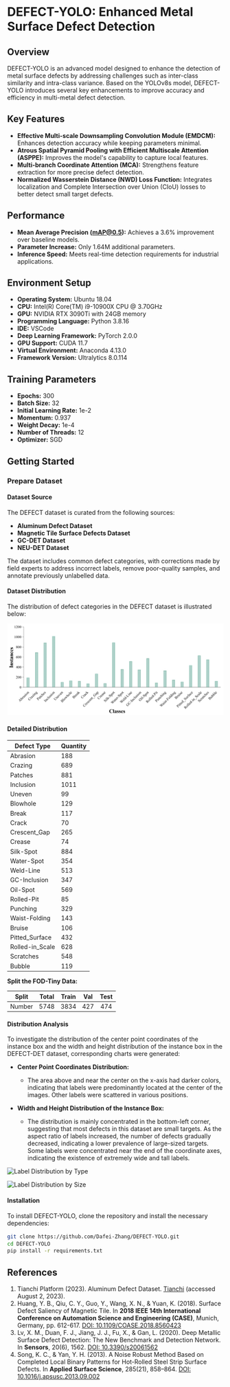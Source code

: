 # DEFECT-YOLO: Enhanced Metal Surface Defect Detection

## Overview
DEFECT-YOLO is an advanced model designed to enhance the detection of metal surface defects by addressing challenges such as inter-class similarity and intra-class variance. Based on the YOLOv8s model, DEFECT-YOLO introduces several key enhancements to improve accuracy and efficiency in multi-metal defect detection.

## Key Features
- **Effective Multi-scale Downsampling Convolution Module (EMDCM):** Enhances detection accuracy while keeping parameters minimal.
- **Atrous Spatial Pyramid Pooling with Efficient Multiscale Attention (ASPPE):** Improves the model's capability to capture local features.
- **Multi-branch Coordinate Attention (MCA):** Strengthens feature extraction for more precise defect detection.
- **Normalized Wasserstein Distance (NWD) Loss Function:** Integrates localization and Complete Intersection over Union (CIoU) losses to better detect small target defects.

## Performance
- **Mean Average Precision (mAP@0.5):** Achieves a 3.6% improvement over baseline models.
- **Parameter Increase:** Only 1.64M additional parameters.
- **Inference Speed:** Meets real-time detection requirements for industrial applications.

## Environment Setup
- **Operating System:** Ubuntu 18.04
- **CPU:** Intel(R) Core(TM) i9-10900X CPU @ 3.70GHz
- **GPU:** NVIDIA RTX 3090Ti with 24GB memory
- **Programming Language:** Python 3.8.16
- **IDE:** VSCode
- **Deep Learning Framework:** PyTorch 2.0.0
- **GPU Support:** CUDA 11.7
- **Virtual Environment:** Anaconda 4.13.0
- **Framework Version:** Ultralytics 8.0.114

## Training Parameters
- **Epochs:** 300
- **Batch Size:** 32
- **Initial Learning Rate:** 1e-2
- **Momentum:** 0.937
- **Weight Decay:** 1e-4
- **Number of Threads:** 12
- **Optimizer:** SGD

## Getting Started

### Prepare Dataset

#### Dataset Source
The DEFECT dataset is curated from the following sources:
- **Aluminum Defect Dataset**
- **Magnetic Tile Surface Defects Dataset**
- **GC-DET Dataset**
- **NEU-DET Dataset**

The dataset includes common defect categories, with corrections made by field experts to address incorrect labels, remove poor-quality samples, and annotate previously unlabelled data.

#### Dataset Distribution
The distribution of defect categories in the DEFECT dataset is illustrated below:

![Defect Categories Distribution](./Data/Barchat.png)

#### Detailed Distribution
| Defect Type         | Quantity |
|---------------------|----------|
| Abrasion            | 188      |
| Crazing             | 689      |
| Patches             | 881      |
| Inclusion           | 1011     |
| Uneven              | 99       |
| Blowhole            | 129      |
| Break               | 117      |
| Crack               | 70       |
| Crescent_Gap        | 265      |
| Crease              | 74       |
| Silk-Spot           | 884      |
| Water-Spot          | 354      |
| Weld-Line           | 513      |
| GC-Inclusion        | 347      |
| Oil-Spot            | 569      |
| Rolled-Pit          | 85       |
| Punching            | 329      |
| Waist-Folding       | 143      |
| Bruise              | 106      |
| Pitted_Surface      | 432      |
| Rolled-in_Scale     | 628      |
| Scratches           | 548      |
| Bubble              | 119      |

**Split the FOD-Tiny Data:**

| Split   | Total | Train | Val  | Test |
|---------|:-----:|:-----:|:----:|:----:|
| Number  | 5748  | 3834  | 427  | 474  |

#### Distribution Analysis
To investigate the distribution of the center point coordinates of the instance box and the width and height distribution of the instance box in the DEFECT-DET dataset, corresponding charts were generated:

- **Center Point Coordinates Distribution:**
  - The area above and near the center on the x-axis had darker colors, indicating that labels were predominantly located at the center of the images. Other labels were scattered in various positions.

- **Width and Height Distribution of the Instance Box:**
  - The distribution is mainly concentrated in the bottom-left corner, suggesting that most defects in this dataset are small targets. As the aspect ratio of labels increased, the number of defects gradually decreased, indicating a lower prevalence of large-sized targets. Some labels were concentrated near the end of the coordinate axes, indicating the existence of extremely wide and tall labels.

![Label Distribution by Type](./Data/LabelDistributionxy.png)

![Label Distribution by Size](./Data/LabelDistribution_wh.png)

#### Installation
To install DEFECT-YOLO, clone the repository and install the necessary dependencies:

```bash
git clone https://github.com/Dafei-Zhang/DEFECT-YOLO.git
cd DEFECT-YOLO
pip install -r requirements.txt
```

## References

1. Tianchi Platform (2023). Aluminum Defect Dataset. [Tianchi](https://tianchi.aliyun.com) (accessed August 2, 2023).
2. Huang, Y. B., Qiu, C. Y., Guo, Y., Wang, X. N., & Yuan, K. (2018). Surface Defect Saliency of Magnetic Tile. In **2018 IEEE 14th International Conference on Automation Science and Engineering (CASE)**, Munich, Germany, pp. 612-617. [DOI: 10.1109/COASE.2018.8560423](https://doi.org/10.1109/COASE.2018.8560423)
3. Lv, X. M., Duan, F. J., Jiang, J. J., Fu, X., & Gan, L. (2020). Deep Metallic Surface Defect Detection: The New Benchmark and Detection Network. In **Sensors**, 20(6), 1562. [DOI: 10.3390/s20061562](https://doi.org/10.3390/s20061562)
4. Song, K. C., & Yan, Y. H. (2013). A Noise Robust Method Based on Completed Local Binary Patterns for Hot-Rolled Steel Strip Surface Defects. In **Applied Surface Science**, 285(21), 858–864. [DOI: 10.1016/j.apsusc.2013.09.002](https://doi.org/10.1016/j.apsusc.2013.09.002)
